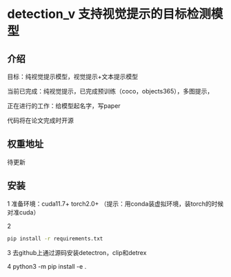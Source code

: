 # detection_v 支持视觉提示的目标检测模型

## 介绍

目标：纯视觉提示模型，视觉提示+文本提示模型

当前已完成：纯视觉提示，已完成预训练（coco，objects365），多图提示，

正在进行的工作：给模型起名字，写paper

代码将在论文完成时开源

## 权重地址

待更新

## 安装

1 准备环境：cuda11.7+ torch2.0+ （提示：用conda装虚拟环境，装torch的时候对准cuda）

2 
```bash
pip install -r requirements.txt
```
3
去github上通过源码安装detectron，clip和detrex

4
python3 -m pip install -e .







